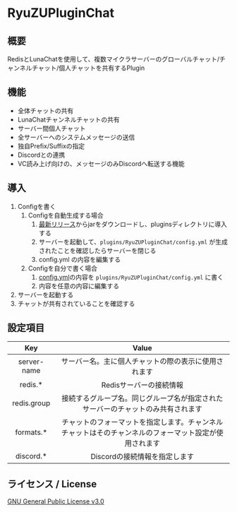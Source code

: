 # RyuZUPluginChat
## 概要
RedisとLunaChatを使用して、複数マイクラサーバーのグローバルチャット/チャンネルチャット/個人チャットを共有するPlugin

## 機能
* 全体チャットの共有
* LunaChatチャンネルチャットの共有
* サーバー間個人チャット
* 全サーバーへのシステムメッセージの送信
* 独自Prefix/Suffixの指定
* Discordとの連携
* VC読み上げ向けの、メッセージのみDiscordへ転送する機能

## 導入
1. Configを書く
    1. Configを自動生成する場合
        1. [最新リリース](https://github.com/AzisabaNetwork/RyuZUPluginChat/releases/latest)からjarをダウンロードし、pluginsディレクトリに導入する
        2. サーバーを起動して、`plugins/RyuZUPluginChat/config.yml` が生成されたことを確認したらサーバーを閉じる
        3. config.yml の内容を編集する
    2. Configを自分で書く場合
        1. [config.yml](https://github.com/AzisabaNetwork/RyuZUPluginChat/blob/main/src/main/resources/config.yml)の内容を `plugins/RyuZUPluginChat/config.yml` に書く
        2. 内容を任意の内容に編集する
2. サーバーを起動する
3. チャットが共有されていることを確認する

## 設定項目
|  Key  |  Value  |
|:---:|:---:|
|server-name|サーバー名。主に個人チャットの際の表示に使用されます|
|redis.*|Redisサーバーの接続情報|
|redis.group|接続するグループ名。同じグループ名が指定されたサーバーのチャットのみ共有されます|
|formats.*|チャットのフォーマットを指定します。チャンネルチャットはそのチャンネルのフォーマット設定が使用されます|
|discord.*|Discordの接続情報を指定します|

## ライセンス / License
[GNU General Public License v3.0](LICENSE)
